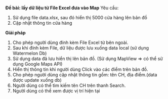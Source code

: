 **Đề bài: lấy dữ liệu từ File Excel đưa vào Map**
Yêu cầu:
1.	Sử dụng file data.xlsx, sau đó hiển thị 5000 cửa hàng lên bản đồ 
2.	Cập nhật thông tin cửa hàng

**Giải pháp**
1. Cho phép người dùng đính kèm File Excel từ bên ngoài.
2. Sau khi đính kèm File, dữ liệu được lưu xuống data local (sử dụng Watermelon Db)
3. Sử dụng data đã lưu hiển thị lên bản đồ. (Sử dụng MapView => có thể sử dụng Google Maps API) 
5. Hiển thị thông tin khi người dùng Click vào các điểm trên bản đồ.
6. Cho phép người dùng cập nhật thông tin gồm: tên CH, địa điểm.(data được update xuống db)
7. Người dùng có thể tìm kiếm tên CH trên thanh Search.
8. Người dùng có thể xem được vị trí hiện tại
